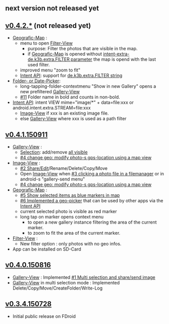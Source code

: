 ## next version not released yet

## [v0.4.2.*](https://github.com/k3b/AndroFotoFinder/issues?q=milestone%3Av0.4.2) (not released yet)

* [Geografic-Map](https://github.com/k3b/AndroFotoFinder/wiki/geographic-map) :
	* menu to open [Filter-View](https://github.com/k3b/AndroFotoFinder/wiki/Filter-View)
		* purpose: Filter the photos that are visible in the map.
		* if [Geografic-Map](geographic-map) is opened without [intent-extra-de.k3b.extra.FILTER parameter](intentapi#filter) the map is opend with the last used filter.
	* improved menu "zoom to fit"
	* [Intent API](https://github.com/k3b/AndroFotoFinder/wiki/intentapi): support for [de.k3b.extra.FILTER string](intentapi#filter)
* [Folder- or Date-Picker](https://github.com/k3b/AndroFotoFinder/wiki/Folder-Picker):  
	* long-tapping-folder-contextmenu "Show in new Gallery" opens a new prefiltered [Gallery-View](https://github.com/k3b/AndroFotoFinder/wiki/Gallery-View)
	* [#11](https://github.com/k3b/AndroFotoFinder/issues/11) Folder name in bold and counts in non-bold.
* [Intent API](https://github.com/k3b/AndroFotoFinder/wiki/intentapi): intent VIEW mime="image/*" + data=file:xxx or android.intent.extra.STREAM=file:xxx
	* [Image-View](https://github.com/k3b/AndroFotoFinder/wiki/Image-View) if xxx is an existing image file. 
	* else [Gallery-View](https://github.com/k3b/AndroFotoFinder/wiki/Gallery-View) where xxx is used as a path filter
	
## [v0.4.1.150911](https://github.com/k3b/AndroFotoFinder/issues?q=milestone%3Av0.4.1)

* [Gallery-View](https://github.com/k3b/AndroFotoFinder/wiki/Gallery-View) :
	* [Selection](Gallery-View#Multiselection): add/remove [all visible](Gallery-View#CurrentSet)
	* [#4 change geo: modify photo-s gps-location using a map view](https://github.com/k3b/AndroFotoFinder/issues/4)
* [Image-View](https://github.com/k3b/AndroFotoFinder/wiki/Image-View) : 
	* [#2 Share/Edit](https://github.com/k3b/AndroFotoFinder/issues/2)/Rename/Delete/Copy/Move
	* Open [Image-View](https://github.com/k3b/AndroFotoFinder/wiki/Image-View) when [#3 clicking a photo file in a filemanager](https://github.com/k3b/AndroFotoFinder/issues/3) or in android-s "gallery-send menu"
	* [#4 change geo: modify photo-s gps-location using a map view](https://github.com/k3b/AndroFotoFinder/issues/4)
* [Geografic-Map](https://github.com/k3b/AndroFotoFinder/wiki/geographic-map) : 
	* [#5 Show selected items as blue markers in map](https://github.com/k3b/AndroFotoFinder/issues/5)
	* [#6 Implemented a geo-picker](https://github.com/k3b/AndroFotoFinder/issues/6) that can be used by other apps via the [Intent API](https://github.com/k3b/AndroFotoFinder/wiki/intentapi)
	* current selected photo is visible as red marker
	* long tap on marker opens context menu 
		* to open a new gallery instance filtering the area of the current marker.
		* to zoom to fit the area of the current marker.
* [Filter-View](https://github.com/k3b/AndroFotoFinder/wiki/Filter-View) :
	* New filter option : only photos with no geo infos.
* App can be installed on SD-Card

## [v0.4.0.150816](https://github.com/k3b/AndroFotoFinder/releases/tag/v0.4.0.150816)

* [Gallery-View](https://github.com/k3b/AndroFotoFinder/wiki/Gallery-View) : Implemented [#1 Multi selection and share/send image](https://github.com/k3b/AndroFotoFinder/issues/1)
* [Gallery-View](https://github.com/k3b/AndroFotoFinder/wiki/Gallery-View) in multi selection mode : Implemented Delete/Copy/Move/CreateFolder/Write-Log

## [v0.3.4.150728](https://github.com/k3b/AndroFotoFinder/releases/tag/v0.3.4.150728)

* Initial public release on FDroid
